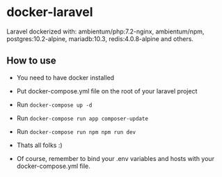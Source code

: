 # docker-laravel
Laravel dockerized with: ambientum/php:7.2-nginx, ambientum/npm, postgres:10.2-alpine, mariadb:10.3, redis:4.0.8-alpine and others.

## How to use

- You need to have docker installed
- Put docker-compose.yml file on the root of your laravel project
- Run ```docker-compose up -d```
- Run ```docker-compose run app composer-update```
- Run ```docker-compose run npm npm run dev```
- Thats all folks :)

- Of course, remember to bind your .env variables and hosts with your docker-compose.yml file.
